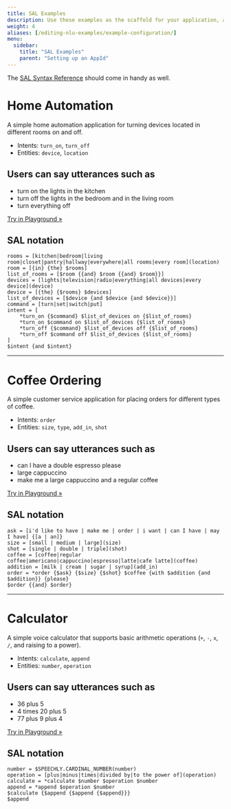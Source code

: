 ```yaml
---
title: SAL Examples
description: Use these examples as the scaffold for your application, and learn how to improve your own example utterances.
weight: 4
aliases: [/editing-nlu-examples/example-configuration/]
menu:
  sidebar:
    title: "SAL Examples"
    parent: "Setting up an AppId"
---
```

The [SAL Syntax Reference](/slu-examples/cheat-sheet/) should come in handy as well.

# Home Automation
A simple home automation application for turning devices located in different rooms on and off.

- Intents: `turn_on`, `turn_off`
- Entities: `device`, `location`

## Users can say utterances such as
- turn on the lights in the kitchen
- turn off the lights in the bedroom and in the living room
- turn everything off

[Try in Playground &raquo;](https://www.speechly.com/dashboard/#/playground/a0e00927-51e6-4f7f-9259-d3efaf19ddc4?language=en-US&title=Home%20Automation&example=turn%20on%20the%20lights%20in%20the%20kitchen&example=turn%20off%20the%20lights%20in%20the%20bedroom%20and%20in%20the%20living%20room&example=turn%20everything%20off)

## SAL notation
```
rooms = [kitchen|bedroom|living room|closet|pantry|hallway|everywhere|all rooms|every room](location)
room = [{in} {the} $rooms]
list_of_rooms = [$room {{and} $room {{and} $room}}]
devices = [lights|television|radio|everything|all devices|every device](device)
device = [{the} {$rooms} $devices]
list_of_devices = [$device {and $device {and $device}}]
command = [turn|set|switch|put]
intent = [
    *turn_on {$command} $list_of_devices on {$list_of_rooms}
    *turn_on $command on $list_of_devices {$list_of_rooms}
    *turn_off {$command} $list_of_devices off {$list_of_rooms}
    *turn_off $command off $list_of_devices {$list_of_rooms}
]
$intent {and $intent}
```

---

# Coffee Ordering
A simple customer service application for placing orders for different types of coffee.

- Intents: `order`
- Entities: `size`, `type`, `add_in`, `shot`

## Users can say utterances such as
- can I have a double espresso please
- large cappuccino
- make me a large cappuccino and a regular coffee

[Try in Playground &raquo;](https://www.speechly.com/dashboard/#/playground/c994d68e-4504-459b-9029-4078274023a5?language=en-US&title=Coffee%20Order&example=can%20I%20have%20a%20double%20Espresso%20please&example=large%20Capuccino&example=make%20me%20a%20large%20cappuccino%20and%20regular%20coffee)

## SAL notation
```
ask = [i'd like to have | make me | order | i want | can I have | may I have] {[a | an]}
size = [small | medium | large](size)
shot = [single | double | triple](shot)
coffee = [coffee|regular coffee|americano|cappuccino|espresso|latte|cafe latte](coffee)
addition = [milk | cream | sugar | syrup](add_in)
order = *order {$ask} {$size} {$shot} $coffee {with $addition {and $addition}} {please}
$order {{and} $order}
```

---

# Calculator
A simple voice calculator that supports basic arithmetic operations (`+`, `-`, `x`, `/`, and raising to a power).

- Intents: `calculate`, `append`
- Entities: `number`, `operation`

## Users can say utterances such as
- 36 plus 5
- 4 times 20 plus 5
- 77 plus 9 plus 4

[Try in Playground &raquo;](https://www.speechly.com/dashboard/#/playground/1d657c98-ec00-4ac6-88af-1e21648262fd?language=en-US&title=Calculator&example=36%20plus%205&example=4%20times%2020%20plus%205&example=77%20plus%209%20plus%204)

## SAL notation
```
number = $SPEECHLY.CARDINAL_NUMBER(number)
operation = [plus|minus|times|divided by|to the power of](operation)
calculate = *calculate $number $operation $number
append = *append $operation $number
$calculate {$append {$append {$append}}}
$append
```
